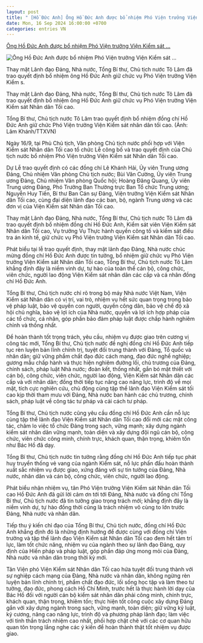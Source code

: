 ```yaml
---
layout: post
title: " [Hồ Đức Anh] Ông Hồ Đức Anh được bổ nhiệm Phó Viện trưởng Viện Kiểm sát ..."
date: Mon, 16 Sep 2024 16:00:00 +0700
categories: entries VN
---
```

[Ông Hồ Đức Anh được bổ nhiệm Phó Viện trưởng Viện Kiểm sát ...](https://baoxaydung.com.vn/ong-ho-duc-anh-duoc-bo-nhiem-pho-vien-truong-vien-kiem-sat-nhan-dan-toi-cao-383975.html)

![Ông Hồ Đức Anh được bổ nhiệm Phó Viện trưởng Viện Kiểm sát ...](https://baoxaydung.com.vn/stores/news_dataimages/2024/092024/16/14/in_social/120240916143417.jpg?randTime=1726483130)

Thay mặt Lãnh đạo Đảng, Nhà nước, Tổng Bí thư, Chủ tịch nước Tô Lâm đã trao quyết định bổ nhiệm ông Hồ Đức Anh giữ chức vụ Phó Viện trưởng Viện Kiểm s.

Thay mặt Lãnh đạo Đảng, Nhà nước, Tổng Bí thư, Chủ tịch nước Tô Lâm đã trao quyết định bổ nhiệm ông Hồ Đức Anh giữ chức vụ Phó Viện trưởng Viện Kiểm sát Nhân dân Tối cao.

Tổng Bí thư, Chủ tịch nước Tô Lâm trao quyết định bổ nhiệm đồng chí Hồ Đức Anh giữ chức Phó Viện trưởng Viện Kiểm sát nhân dân tối cao. (Ảnh: Lâm Khánh/TTXVN)

Ngày 16/9, tại Phủ Chủ tịch, Văn phòng Chủ tịch nước phối hợp với Viện Kiểm sát Nhân dân Tối cao tổ chức Lễ công bố và trao quyết định của Chủ tịch nước bổ nhiệm Phó Viện trưởng Viện Kiểm sát Nhân dân Tối cao.

Dự Lễ trao quyết định có các đồng chí Lê Khánh Hải, Ủy viên Trung ương Đảng, Chủ nhiệm Văn phòng Chủ tịch nước; Bùi Văn Cường, Ủy viên Trung ương Đảng, Chủ nhiệm Văn phòng Quốc hội; Hoàng Đăng Quang, Ủy viên Trung ương Đảng, Phó Trưởng Ban Thường trực Ban Tổ chức Trung ương; Nguyễn Huy Tiến, Bí thư Ban Cán sự Đảng, Viện trưởng Viện Kiểm sát Nhân dân Tối cao, cùng đại diện lãnh đạo các ban, bộ, ngành Trung ương và các đơn vị của Viện Kiểm sát Nhân dân Tối cao.

Thay mặt Lãnh đạo Đảng, Nhà nước, Tổng Bí thư, Chủ tịch nước Tô Lâm đã trao quyết định bổ nhiệm đồng chí Hồ Đức Anh, Kiểm sát viên Viện Kiểm sát Nhân dân Tối cao, Vụ trưởng Vụ Thực hành quyền công tố và kiểm sát điều tra án kinh tế, giữ chức vụ Phó Viện trưởng Viện Kiểm sát Nhân dân Tối cao.

Phát biểu tại lễ trao quyết định, thay mặt lãnh đạo Đảng, Nhà nước chúc mừng đồng chí Hồ Đức Anh được tin tưởng, bổ nhiệm giữ chức vụ Phó Viện trưởng Viện Kiểm sát Nhân dân Tối cao, Tổng Bí thư, Chủ tịch nước Tô Lâm khẳng định đây là niềm vinh dự, tự hào của toàn thể cán bộ, công chức, viên chức, người lao động Viện Kiểm sát nhân dân các cấp và cá nhân đồng chí Hồ Đức Anh.

Tổng Bí thư, Chủ tịch nước chỉ rõ trong bộ máy Nhà nước Việt Nam, Viện Kiểm sát Nhân dân có vị trí, vai trò, nhiệm vụ hết sức quan trọng trong bảo vệ pháp luật, bảo vệ quyền con người, quyền công dân, bảo vệ chế độ xã hội chủ nghĩa, bảo vệ lợi ích của Nhà nước, quyền và lợi ích hợp pháp của các tổ chức, cá nhân, góp phần bảo đảm pháp luật được chấp hành nghiêm chỉnh và thống nhất.

Để hoàn thành tốt trọng trách, yêu cầu, nhiệm vụ được giao trên cương vị công tác mới, Tổng Bí thư, Chủ tịch nước đề nghị đồng chí Hồ Đức Anh tiếp tục rèn luyện bản lĩnh chính trị, tuyệt đối trung thành với Đảng, Tổ quốc và nhân dân; giữ vững phẩm chất đạo đức cách mạng, đạo đức nghề nghiệp; gương mẫu chấp hành và thực hiện nghiêm đường lối, chủ trương của Đảng, chính sách, pháp luật Nhà nước; đoàn kết, thống nhất, gắn bó mật thiết với cán bộ, công chức, viên chức, người lao động, Viện Kiểm sát Nhân dân các cấp và với nhân dân; đồng thời tiếp tục nâng cao năng lực, trình độ về mọi mặt, tích cực nghiên cứu, chủ động cùng tập thể lãnh đạo Viện Kiểm sát tối cao kịp thời tham mưu với Đảng, Nhà nước ban hành các chủ trương, chính sách, pháp luật về công tác tư pháp và cải cách tư pháp.

Tổng Bí thư, Chủ tịch nước cũng yêu cầu đồng chí Hồ Đức Anh cần nỗ lực cùng tập thể lãnh đạo Viện Kiểm sát Nhân dân Tối cao đổi mới các mặt công tác, chăm lo việc tổ chức Đảng trong sạch, vững mạnh; xây dựng ngành kiểm sát nhân dân vững mạnh, toàn diện và xây dựng đội ngũ cán bộ, công chức, viên chức công minh, chính trực, khách quan, thận trọng, khiêm tốn như Bác Hồ đã dạy.

Tổng Bí thư, Chủ tịch nước tin tưởng rằng đồng chí Hồ Đức Anh tiếp tục phát huy truyền thống vẻ vang của ngành Kiểm sát, nỗ lực phấn đấu hoàn thành xuất sắc nhiệm vụ được giao, xứng đáng với sự tin tưởng của Đảng, Nhà nước, nhân dân và cán bộ, công chức, viên chức, người lao động.

Phát biểu nhận nhiệm vụ, tân Phó Viện trưởng Viện Kiểm sát Nhân dân Tối cao Hồ Đức Anh đã gửi lời cảm ơn tới tới Đảng, Nhà nước và đồng chí Tổng Bí thư, Chủ tịch nước đã tin tưởng giao trọng trách mới; khẳng định đây là niềm vinh dự, tự hào đồng thời cũng là trách nhiệm vô cùng to lớn trước Đảng, Nhà nước và nhân dân.

Tiếp thu ý kiến chỉ đạo của Tổng Bí thư, Chủ tịch nước, đồng chí Hồ Đức Anh khẳng định đó là những định hướng để được cùng với đồng chí Viện trưởng và tập thể lãnh đạo Viện Kiểm sát Nhân dân Tối cao đem hết tâm trí lực, làm tốt chức năng, nhiệm vụ của ngành theo sự lãnh đạo Đảng, quy định của Hiến pháp và pháp luật, góp phần đáp ứng mong mỏi của Đảng, Nhà nước và nhân dân trong thời kỳ mới.

Tân Viện phó Viện Kiểm sát Nhân dân Tối cao hứa tuyệt đối trung thành với sự nghiệp cách mạng của Đảng, Nhà nước và nhân dân, không ngừng rèn luyện bản lĩnh chính trị, phẩm chất đạo đức, lối sống học tập và làm theo tư tưởng, đạo đức, phong cách Hồ Chí Minh, trước hết là thực hành lời dạy của Bác Hồ đối với người cán bộ kiểm sát nhân dân phải công minh, chính trực, khách quan, thận trọng, khiêm tốn; thực hiện tốt công cuộc xây dựng Đảng gắn với xây dựng ngành trong sạch, vững mạnh, toàn diện; giữ vững kỷ luật, kỷ cương, nâng cao năng lực, trình độ và phương pháp lãnh đạo; làm việc với tinh thần trách nhiệm cao nhất, phối hợp chặt chẽ với các cơ quan hữu quan tôn trọng lắng nghe các ý kiến để hoàn thành thật tốt nhiệm vụ được giao.

